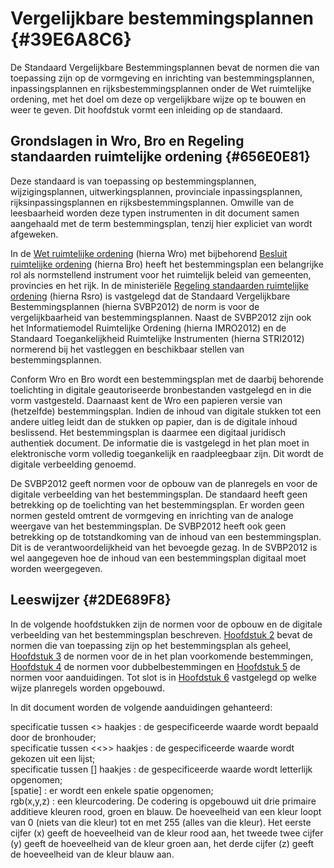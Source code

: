 # Vergelijkbare bestemmingsplannen {#39E6A8C6}

De Standaard Vergelijkbare Bestemmingsplannen bevat de normen die van toepassing zijn op de vormgeving en inrichting van bestemmingsplannen, inpassingsplannen en rijksbestemmingsplannen onder de Wet ruimtelijke ordening, met het doel om deze op vergelijkbare wijze op te bouwen en weer te geven. Dit hoofdstuk vormt een inleiding op de standaard.<br/>
## Grondslagen in Wro, Bro en Regeling standaarden ruimtelijke ordening {#656E0E81}

Deze standaard is van toepassing op bestemmingsplannen, wijzigingsplannen, uitwerkingsplannen, provinciale inpassingsplannen, rijksinpassingsplannen en rijksbestemmingsplannen. Omwille van de leesbaarheid worden deze typen instrumenten in dit document samen aangehaald met de term bestemmingsplan, tenzij hier expliciet van wordt afgeweken.

In de <a href='http://wetten.overheid.nl/BWBR0020449' target='_blank'>Wet ruimtelijke ordening</a> (hierna Wro) met bijbehorend <a href='http://wetten.overheid.nl/BWBR0023798' target='_blank'>Besluit ruimtelijke ordening</a> (hierna Bro) heeft het bestemmingsplan een belangrijke rol als normstellend instrument voor het ruimtelijk beleid van gemeenten, provincies en het rijk. In de ministeriële <a href='http://wetten.overheid.nl/BWBR0031829' target='_blank'>Regeling standaarden ruimtelijke ordening</a> (hierna Rsro) is vastgelegd dat de Standaard Vergelijkbare Bestemmingsplannen (hierna SVBP2012) de norm is voor de vergelijkbaarheid van bestemmingsplannen. Naast de SVBP2012 zijn ook het Informatiemodel Ruimtelijke Ordening (hierna IMRO2012) en de Standaard Toegankelijkheid Ruimtelijke Instrumenten (hierna STRI2012) normerend bij het vastleggen en beschikbaar stellen van bestemmingsplannen.

Conform Wro en Bro wordt een bestemmingsplan met de daarbij behorende toelichting in digitale geautoriseerde bronbestanden vastgelegd en in die vorm vastgesteld. Daarnaast kent de Wro een papieren versie van (hetzelfde) bestemmingsplan.  Indien de inhoud van digitale stukken tot een andere uitleg leidt dan de stukken op papier, dan is de digitale inhoud beslissend. Het bestemmingsplan is daarmee een digitaal juridisch authentiek document. De informatie die is vastgelegd in het plan moet in elektronische vorm volledig toegankelijk en raadpleegbaar zijn. Dit wordt de digitale verbeelding genoemd.

De SVBP2012 geeft normen voor de  opbouw van de planregels en voor de digitale verbeelding van het bestemmingsplan. De standaard heeft geen betrekking op de toelichting van het bestemmingsplan. Er worden geen normen gesteld omtrent de vormgeving en inrichting van de analoge weergave van het bestemmingsplan. De SVBP2012 heeft ook geen betrekking op de totstandkoming van de inhoud van een bestemmingsplan. Dit is de verantwoordelijkheid van het bevoegde gezag. In de SVBP2012 is wel aangegeven hoe de inhoud van een bestemmingsplan digitaal moet worden weergegeven.<br/>
## Leeswijzer {#2DE689F8}

In de volgende hoofdstukken zijn de normen voor de opbouw en de digitale verbeelding van het bestemmingsplan beschreven. <a href='#2DE68A05'>Hoofdstuk 2</a> bevat de normen die van toepassing zijn op het bestemmingsplan als geheel, <a href='#6461A652'>Hoofdstuk 3</a> de normen voor de in het plan voorkomende bestemmingen, <a href='#3859D477'>Hoofdstuk 4</a> de normen voor dubbelbestemmingen en <a href='#42FA4C1B'>Hoofdstuk 5</a> de normen voor aanduidingen. Tot slot is in <a href='#6241A230'>Hoofdstuk 6</a> vastgelegd op welke wijze planregels worden opgebouwd.

In dit document worden de volgende aanduidingen gehanteerd:

specificatie tussen &lt;&gt; haakjes : de gespecificeerde waarde wordt bepaald door de bronhouder;<br/>
specificatie tussen &lt;&lt;&gt;&gt; haakjes : de gespecificeerde waarde wordt gekozen uit een lijst;<br/>
specificatie tussen [] haakjes : de gespecificeerde waarde wordt letterlijk opgenomen;<br/>
[spatie] : er wordt een enkele spatie opgenomen;<br/>
rgb(x,y,z) : een kleurcodering. De codering is opgebouwd uit drie primaire additieve kleuren rood, groen en blauw. De hoeveelheid van een kleur loopt van 0 (niets van die kleur) tot en met 255 (alles van die kleur). Het eerste cijfer (x) geeft de hoeveelheid van de kleur rood aan, het tweede twee cijfer (y) geeft de hoeveelheid van de kleur groen aan, het derde cijfer (z) geeft de hoeveelheid van de kleur blauw aan.

